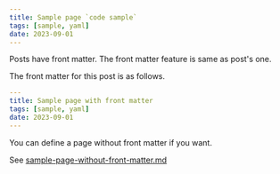 ```yaml
---
title: Sample page `code sample`
tags: [sample, yaml]
date: 2023-09-01
---
```


Posts have front matter.
The front matter feature is same as post's one.

The front matter for this post is as follows.

```yaml
---
title: Sample page with front matter
tags: [sample, yaml]
date: 2023-09-01
---
```

You can define a page without front matter if you want.

See [sample-page-without-front-matter.md](/blog-fable/pages/sampla-page-without-front-matter.html)
